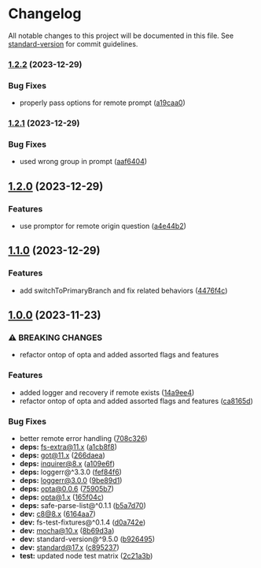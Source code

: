 # Changelog

All notable changes to this project will be documented in this file. See [standard-version](https://github.com/conventional-changelog/standard-version) for commit guidelines.

### [1.2.2](https://github.com/wesleytodd/create-git/compare/v1.2.1...v1.2.2) (2023-12-29)


### Bug Fixes

* properly pass options for remote prompt ([a19caa0](https://github.com/wesleytodd/create-git/commit/a19caa0d93653ad0724f7fef6f31f58685aa4d79))

### [1.2.1](https://github.com/wesleytodd/create-git/compare/v1.2.0...v1.2.1) (2023-12-29)


### Bug Fixes

* used wrong group in prompt ([aaf6404](https://github.com/wesleytodd/create-git/commit/aaf640425aa7ab7e984e29b2b9636f6979fe9ec3))

## [1.2.0](https://github.com/wesleytodd/create-git/compare/v1.1.0...v1.2.0) (2023-12-29)


### Features

* use promptor for remote origin question ([a4e44b2](https://github.com/wesleytodd/create-git/commit/a4e44b2c4480ab21e0dbc77978837dd853010479))

## [1.1.0](https://github.com/wesleytodd/create-git/compare/v1.0.0...v1.1.0) (2023-12-29)


### Features

* add switchToPrimaryBranch and fix related behaviors ([4476f4c](https://github.com/wesleytodd/create-git/commit/4476f4ceac2d4b4498469ba1cabb5b98e7f7dfdb))

## [1.0.0](https://github.com/wesleytodd/create-git/compare/v0.1.0...v1.0.0) (2023-11-23)


### ⚠ BREAKING CHANGES

* refactor ontop of opta and added assorted flags and features

### Features

* added logger and recovery if remote exists ([14a9ee4](https://github.com/wesleytodd/create-git/commit/14a9ee4c9631aeb7774040ec695a36fd54d0406f))
* refactor ontop of opta and added assorted flags and features ([ca8165d](https://github.com/wesleytodd/create-git/commit/ca8165d9a1e9fce420050e670a1b6571774eefcc))


### Bug Fixes

* better remote error handling ([708c326](https://github.com/wesleytodd/create-git/commit/708c326a94f5b2501eebee68c5e138d74d865afe))
* **deps:** fs-extra@11.x ([a1cb8f8](https://github.com/wesleytodd/create-git/commit/a1cb8f8cdcb9fda7fa1b1c12dc5fad2db7e937b0))
* **deps:** got@11.x ([266daea](https://github.com/wesleytodd/create-git/commit/266daeadb0e7e113c40dc44285c07de15cd895f1))
* **deps:** inquirer@8.x ([a109e6f](https://github.com/wesleytodd/create-git/commit/a109e6f710e09447a4af6dfcecbefa9b62e5045c))
* **deps:** loggerr@^3.3.0 ([fef84f6](https://github.com/wesleytodd/create-git/commit/fef84f6c10ce173a0e513dbdfeb2ee7858968f6a))
* **deps:** loggerr@3.0.0 ([9be89d1](https://github.com/wesleytodd/create-git/commit/9be89d1d4d849d66595eb3a21342d6f59ce83683))
* **deps:** opta@0.0.6 ([75905b7](https://github.com/wesleytodd/create-git/commit/75905b7e8685cdd157986449efe6a94b8988c3c5))
* **deps:** opta@1.x ([165f04c](https://github.com/wesleytodd/create-git/commit/165f04c8a79eddc52677f7be46bce623012ced8c))
* **deps:** safe-parse-list@^0.1.1 ([b5a7d70](https://github.com/wesleytodd/create-git/commit/b5a7d70c5017f186d09be04511700a2bf8b1ac44))
* **dev:** c8@8.x ([6164aa7](https://github.com/wesleytodd/create-git/commit/6164aa7ee3ae25a20f44fe01f324f03d59775b80))
* **dev:** fs-test-fixtures@^0.1.4 ([d0a742e](https://github.com/wesleytodd/create-git/commit/d0a742e3aa1024574623b237122fe44152fc96ae))
* **dev:** mocha@10.x ([8b69d3a](https://github.com/wesleytodd/create-git/commit/8b69d3a2651b5abc7d3db1e141781d5f7ee2b707))
* **dev:** standard-version@^9.5.0 ([b926495](https://github.com/wesleytodd/create-git/commit/b926495e2944beb025321abce5726518faeee0cd))
* **dev:** standard@17.x ([c895237](https://github.com/wesleytodd/create-git/commit/c895237ea26d8ce246aec92da35a14d207c21505))
* **test:** updated node test matrix ([2c21a3b](https://github.com/wesleytodd/create-git/commit/2c21a3b6ba68eb3d741e04ca80750f2ea6ef9bf5))
